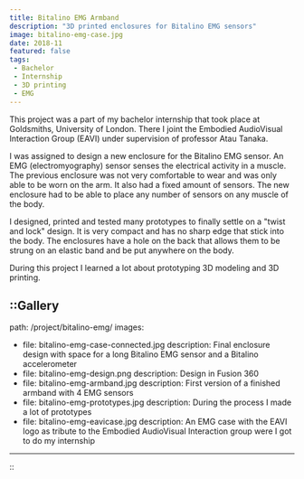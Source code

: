 ```yaml
---
title: Bitalino EMG Armband
description: "3D printed enclosures for Bitalino EMG sensors"
image: bitalino-emg-case.jpg
date: 2018-11
featured: false
tags:
 - Bachelor
 - Internship
 - 3D printing
 - EMG
---
```


This project was a part of my bachelor internship that took place at Goldsmiths, University of London. There I joint the Embodied AudioVisual Interaction Group (EAVI) under supervision of professor Atau Tanaka.

I was assigned to design a new enclosure for the Bitalino EMG sensor. An EMG (electromyography) sensor senses the electrical activity in a muscle. The previous enclosure was not very comfortable to wear and was only able to be worn on the arm. It also had a fixed amount of sensors. The new enclosure had to be able to place any number of sensors on any muscle of the body.

I designed, printed and tested many prototypes to finally settle on a "twist and lock" design. It is very compact and has no sharp edge that stick into the body. The enclosures have a hole on the back that allows them to be strung on an elastic band and be put anywhere on the body.

During this project I learned a lot about prototyping 3D modeling and 3D printing.

::Gallery
---
path: /project/bitalino-emg/
images:
  - file: bitalino-emg-case-connected.jpg
    description: Final enclosure design with space for a long Bitalino EMG sensor and a Bitalino accelerometer
  - file: bitalino-emg-design.png
    description: Design in Fusion 360
  - file: bitalino-emg-armband.jpg
    description: First version of a finished armband with 4 EMG sensors
  - file: bitalino-emg-prototypes.jpg
    description: During the process I made a lot of prototypes
  - file: bitalino-emg-eavicase.jpg
    description: An EMG case with the EAVI logo as tribute to the Embodied AudioVisual Interaction group were I got to do my internship
---
::
